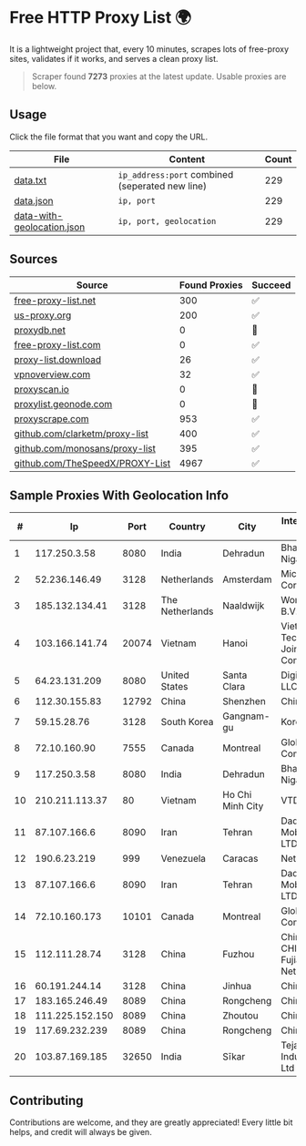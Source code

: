 
# Free HTTP Proxy List 🌍

It is a lightweight project that, every 10 minutes, scrapes lots of free-proxy sites, validates if it works, and serves a clean proxy list.


> Scraper found **7273** proxies at the latest update. Usable proxies are below.

## Usage

Click the file format that you want and copy the URL.


|File|Content|Count|
|----|-------|-----|
|[data.txt](https://raw.githubusercontent.com/themiralay/Proxy-List-World/master/data.txt)|`ip_address:port` combined (seperated new line)|229|
|[data.json](https://raw.githubusercontent.com/themiralay/Proxy-List-World/master/data.json)|`ip, port`|229|
|[data-with-geolocation.json](https://raw.githubusercontent.com/themiralay/Proxy-List-World/master/data-with-geolocation.json)|`ip, port, geolocation`|229|

## Sources

|Source|Found Proxies|Succeed|
|------|-------------|-------|
|[free-proxy-list.net](https://free-proxy-list.net)|300|✅|
|[us-proxy.org](https://www.us-proxy.org)|200|✅|
|[proxydb.net](http://proxydb.net)|0|🚫|
|[free-proxy-list.com](https://free-proxy-list.com/?page=&port=&type%5B%5D=http&type%5B%5D=https&up_time=0&search=Search)|0|✅|
|[proxy-list.download](https://www.proxy-list.download/HTTP)|26|✅|
|[vpnoverview.com](https://vpnoverview.com/privacy/anonymous-browsing/free-proxy-servers)|32|✅|
|[proxyscan.io](https://www.proxyscan.io)|0|🚫|
|[proxylist.geonode.com](https://proxylist.geonode.com/api/proxy-list?limit=300&page=1&sort_by=lastChecked&sort_type=desc&protocols=http,https)|0|🚫|
|[proxyscrape.com](https://api.proxyscrape.com/v2/?request=displayproxies&protocol=http&timeout=10000&country=all&ssl=all&anonymity=all)|953|✅|
|[github.com/clarketm/proxy-list](https://raw.githubusercontent.com/clarketm/proxy-list/master/proxy-list-raw.txt)|400|✅|
|[github.com/monosans/proxy-list](https://raw.githubusercontent.com/monosans/proxy-list/main/proxies/http.txt)|395|✅|
|[github.com/TheSpeedX/PROXY-List](https://raw.githubusercontent.com/TheSpeedX/PROXY-List/master/http.txt)|4967|✅|


## Sample Proxies With Geolocation Info

|#|Ip|Port|Country|City|Internet Service Provider|
|-|--|----|-------|----|-------------------------|
|1|117.250.3.58|8080|India|Dehradun|Bharat Sanchar Nigam Ltd|
|2|52.236.146.49|3128|Netherlands|Amsterdam|Microsoft Corporation|
|3|185.132.134.41|3128|The Netherlands|Naaldwijk|WorldStream B.V.|
|4|103.166.141.74|20074|Vietnam|Hanoi|Viet NAM Cloud Technology Joint Stock Company|
|5|64.23.131.209|8080|United States|Santa Clara|DigitalOcean, LLC|
|6|112.30.155.83|12792|China|Shenzhen|China Mobile|
|7|59.15.28.76|3128|South Korea|Gangnam-gu|Korea Telecom|
|8|72.10.160.90|7555|Canada|Montreal|GloboTech Communications|
|9|117.250.3.58|8080|India|Dehradun|Bharat Sanchar Nigam Ltd|
|10|210.211.113.37|80|Vietnam|Ho Chi Minh City|VTDC|
|11|87.107.166.6|8090|Iran|Tehran|Dade Pardazi Mobinhost Co LTD|
|12|190.6.23.219|999|Venezuela|Caracas|Net Uno|
|13|87.107.166.6|8090|Iran|Tehran|Dade Pardazi Mobinhost Co LTD|
|14|72.10.160.173|10101|Canada|Montreal|GloboTech Communications|
|15|112.111.28.74|3128|China|Fuzhou|China Unicom CHINA169 Fujian Province Network|
|16|60.191.244.14|3128|China|Jinhua|Chinanet|
|17|183.165.246.49|8089|China|Rongcheng|Chinanet|
|18|111.225.152.150|8089|China|Zhoutou|China Telecom|
|19|117.69.232.239|8089|China|Rongcheng|Chinanet|
|20|103.87.169.185|32650|India|Sīkar|Tejays Industries Pvt Ltd|



## Contributing

Contributions are welcome, and they are greatly appreciated! Every
little bit helps, and credit will always be given.

